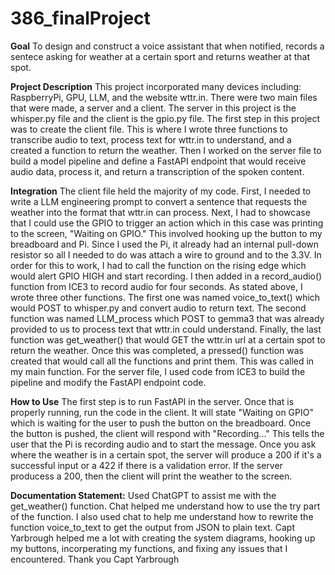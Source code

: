 # 386_finalProject

**Goal**
To design and construct a voice assistant that when notified, records a sentece asking for weather at a certain sport and returns weather at that spot.

**Project Description** 
This project incorporated many devices including: RaspberryPi, GPU, LLM, and the website wttr.in. There were two main files that were made, a server and a client. The server in this project is the whisper.py file and the client is the gpio.py file.
 The first step in this project was to create the client file. This is where I wrote three functions to transcribe audio to text, process text for wttr.in to understand, and a created a function to return the weather. Then I worked on the server file to build a model pipeline and define a FastAPI endpoint that would receive audio data, process it, and return a transcription of the spoken content. 

**Integration**
The client file held the majority of my code. First, I needed to write a LLM engineering prompt to convert a sentence that requests the weather into the format that wttr.in can process. Next, I had to showcase that I could use the GPIO to trigger an action which in this case was printing to the screen, "Waiting on GPIO." This involved hooking up the button to my breadboard and Pi. Since I used the Pi, it already had an internal pull-down resistor so all I needed to do was attach a wire to ground and to the 3.3V. In order for this to work, I had to call the function on the rising edge which would alert GPIO HIGH and start recording. I then added in a record_audio() function from ICE3 to record audio for four seconds. As stated above, I wrote three other functions. The first one was named voice_to_text() which would POST to whisper.py and convert audio to return text. The second function was named LLM_process which POST to gemma3 that was already provided to us to process text that wttr.in could understand. Finally, the last function was get_weather() that would GET the wttr.in url at a certain spot to return the weather. Once this was completed, a pressed() function was created that would call all the functions and print them. This
was called in my main function. For the server file, I used code from ICE3 to build the pipeline and modify the FastAPI endpoint code. 

**How to Use** 
The first step is to run FastAPI in the server. Once that is properly running, run the code in the client. It will state "Waiting on GPIO" which is waiting for the user to push the button on the breadboard. Once the button is pushed, the client will respond with "Recording..." This tells the user that the Pi is recording audio and to start the message. Once you ask where the weather is in a certain spot, the server will produce a 200 if it's a successful input or a 422 if there is a validation error. If the server producess a 200, then the client will print the weather to the screen.

**Documentation Statement:**
 Used ChatGPT to assist me with the get_weather() function. Chat helped me understand how to use the try part of the function. I also used chat to help me understand how to rewrite the function voice_to_text to get the output from JSON to plain text. Capt Yarbrough helped me a lot with creating the system diagrams, hooking up my buttons, incorperating my functions, and fixing any issues that I encountered. Thank you Capt Yarbrough
